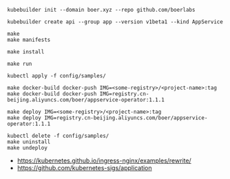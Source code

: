 
```shell
kubebuilder init --domain boer.xyz --repo github.com/boerlabs

kubebuilder create api --group app --version v1beta1 --kind AppService

make
make manifests

make install

make run

kubectl apply -f config/samples/

make docker-build docker-push IMG=<some-registry>/<project-name>:tag
make docker-build docker-push IMG=registry.cn-beijing.aliyuncs.com/boer/appservice-operator:1.1.1

make deploy IMG=<some-registry>/<project-name>:tag
make deploy IMG=registry.cn-beijing.aliyuncs.com/boer/appservice-operator:1.1.1

kubectl delete -f config/samples/
make uninstall
make undeploy
```

- https://kubernetes.github.io/ingress-nginx/examples/rewrite/
- https://github.com/kubernetes-sigs/application